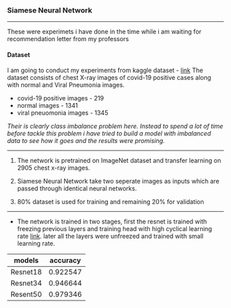 ### Siamese Neural Network
---

These were experimets i have done in the time while i am waiting for recommendation letter from my professors 

#### Dataset
I am going to conduct my experiments from kaggle dataset - [link](http://https://www.kaggle.com/tawsifurrahman/covid19-radiography-database)
The dataset consists of chest X-ray images of covid-19 positive cases along with normal and Viral Pneumonia images.

-  covid-19 positive images - 219
-  normal images                 - 1341
-  viral pneuomonia images - 1345

*Their is clearly class imbalance problem here. Instead to spend a lot of time before tackle this problem i have tried to build a model with imbalanced data to see how it goes and the results were promising.*


------------

1. The network is pretrained on ImageNet dataset and transfer learning on 2905 chest x-ray images.

2. Siamese Neural Network take two seperate images as inputs which are passed through identical neural networks.

3. 80% dataset is used for training and remaining 20% for validation

------------

* The network is trained in two stages, first the resnet is trained with freezing previous layers and training head with high cyclical learning rate [link](https://arxiv.org/pdf/1803.09820.pdf). later all the layers were unfreezed and trained with small learning rate.

|  models | accuracy   |
| ------------ | ------------ |
|  Resnet18 | 0.922547  |
|  Resnet34 | 0.946644 |
|  Resent50 | 0.979346  |




